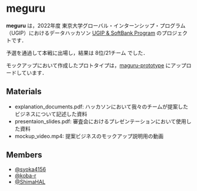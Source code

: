 # meguru
__meguru__ は，2022年度 東京大学グローバル・インターンシップ・プログラム（UGIP）におけるデータハッカソン [UGIP & SoftBank Program](https://www.u-tokyo.ac.jp/ja/students/special-activities/ugip_sb.html) のプロジェクトです．

予選を通過して本戦に出場し，結果は 8位/21チーム でした．

モックアップにおいて作成したプロトタイプは，[maguru-prototype](https://github.com/UGIP2023-TEAM12/meguru-prototype) にアップロードしています．

## Materials
- explanation_documents.pdf: ハッカソンにおいて我々のチームが提案したビジネスについて記述した資料
- presentaion_slides.pdf: 審査会におけるプレゼンテーションにおいて使用した資料
- mockup_video.mp4: 提案ビジネスのモックアップ説明用の動画

## Members
- [@syoka4156](https://github.com/syoka4156)
- [@koba-r](https://github.com/koba-r)
- [@ShimaHAL](https://github.com/ShimaHAL)
